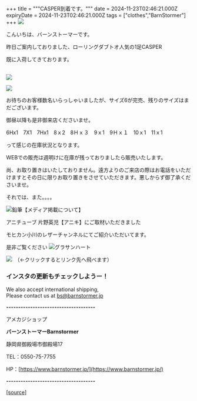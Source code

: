 +++
title = """CASPER到着です。"""
date = 2024-11-23T02:46:21.000Z
expiryDate = 2024-11-23T02:46:21.000Z
tags = ["clothes","BarnStormer"]
+++
[![](https://stat.ameba.jp/user_images/20231023/16/barnstormer-go/b2/03/p/o0420015015354743273.png)](https://ameblo.jp/barnstormer-go/entry-12825670498.html)

こんいちは、バーンストーマーです。

昨日ご案内しておりました、ローリングダブトオ人気の1足CASPER

既に入荷してきております。  
 

[![](https://stat.ameba.jp/user_images/20241123/11/barnstormer-go/22/b2/j/o0466070015513235703.jpg)](https://stat.ameba.jp/user_images/20241123/11/barnstormer-go/22/b2/j/o0466070015513235703.jpg)

[![](https://stat.ameba.jp/user_images/20241123/11/barnstormer-go/b5/85/j/o0466070015513235705.jpg)](https://stat.ameba.jp/user_images/20241123/11/barnstormer-go/b5/85/j/o0466070015513235705.jpg)

お待ちのお客様数名いらっしゃいましたが、サイズ6が完売、残りのサイズはまだございます。

御昼以降も是非御来店くださいませ。

6Hx1　7X1　7Hx1　8ｘ2　8Ｈｘ３　9ｘ1　9Ｈｘ１　10ｘ1　11ｘ1

って感じの在庫状況となります。

WEBでの販売は週明けに在庫が残っておりましたら販売いたします。

尚、お取り置きはいたしておりません。遠方よりのご来店の際はお電話をいただけますとその日に限りお取り置きをさせていただきます。悪しからず御了承くださいませ。

それでは、また。。。。

![鉛筆](https://stat100.ameba.jp/blog/ucs/img/char/char3/519.png)【メディア掲載について】

アニチューブ 片野英児【アニキ】にご取材いただきました

モヒカン小川のレザーチャンネルにてご紹介いただいてます。

是非ご覧ください ![グラサンハート](https://stat100.ameba.jp/blog/ucs/img/char/char3/148.png)

[![](https://stat.ameba.jp/user_images/20230412/16/barnstormer-go/6a/23/p/o0108010815269242493.png)](https://www.instagram.com/barnstormer_daily/)　（←クリックするとリンク先へ飛べます）

### インスタの更新もチェックしようー！

We also accept international shipping,  
Please contact us at bs@barnstormer.jp

**\-------------------------------------**

アメカジショップ

**バーンストーマーBarnstormer**

静岡県御殿場市御殿場17

TEL：0550-75-7755

HP：[https://www.barnstormer.jp/](https://www.barnstormer.jp/)

**\-------------------------------------**

[[source]](https://ameblo.jp/barnstormer-go/entry-12876050779.html)
